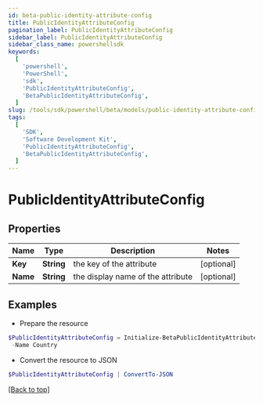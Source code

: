 ```yaml
---
id: beta-public-identity-attribute-config
title: PublicIdentityAttributeConfig
pagination_label: PublicIdentityAttributeConfig
sidebar_label: PublicIdentityAttributeConfig
sidebar_class_name: powershellsdk
keywords:
  [
    'powershell',
    'PowerShell',
    'sdk',
    'PublicIdentityAttributeConfig',
    'BetaPublicIdentityAttributeConfig',
  ]
slug: /tools/sdk/powershell/beta/models/public-identity-attribute-config
tags:
  [
    'SDK',
    'Software Development Kit',
    'PublicIdentityAttributeConfig',
    'BetaPublicIdentityAttributeConfig',
  ]
---
```


# PublicIdentityAttributeConfig

## Properties

| Name     | Type       | Description                       | Notes      |
| -------- | ---------- | --------------------------------- | ---------- |
| **Key**  | **String** | the key of the attribute          | [optional] |
| **Name** | **String** | the display name of the attribute | [optional] |

## Examples

- Prepare the resource

```powershell
$PublicIdentityAttributeConfig = Initialize-BetaPublicIdentityAttributeConfig  -Key country `
 -Name Country
```

- Convert the resource to JSON

```powershell
$PublicIdentityAttributeConfig | ConvertTo-JSON
```

[[Back to top]](#)
